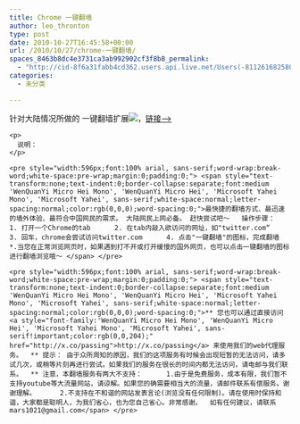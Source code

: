 ```yaml
---
title: Chrome 一键翻墙
author: leo_thronton
type: post
date: 2010-10-27T16:45:58+00:00
url: /2010/10/27/chrome-一键翻墙/
spaces_8463b8dc4e3731ca3ab992902cf3f8b8_permalink:
  - "http://cid-8f6a31fabb4cd362.users.api.live.net/Users(-8112616825800567966)/Blogs('8F6A31FABB4CD362!102')/Entries('8F6A31FABB4CD362!1098')?authkey=yuBuArwciRo%24"
categories:
  - 未分类

---
```

<div id="msgcns!8F6A31FABB4CD362!1098" class="bvMsg">
  <div>
    <p>
      针对大陆情况所做的 一键翻墙扩展<img border="0" src="http://farm2.static.flickr.com/1169/5121120134_c0c4a45223_t.jpg" />，<a href="https://chrome.google.com/extensions/detail/kjdehhkgdgjcekacdccoflccmhbkefce">链接&#8211;></a>
    </p>
    
    <p>
      说明：
    </p>
    
    <pre style="width:596px;font:100% arial, sans-serif;word-wrap:break-word;white-space:pre-wrap;margin:0;padding:0;"> <span style="text-transform:none;text-indent:0;border-collapse:separate;font:medium 'WenQuanYi Micro Hei Mono', 'WenQuanYi Micro Hei', 'Microsoft Yahei Mono', 'Microsoft Yahei', sans-serif;white-space:normal;letter-spacing:normal;color:rgb(0,0,0);word-spacing:0;">最快捷的翻墙方式、最迅速的墙外体验、最符合中国网民的需求。 大陆网民上网必备。 赶快尝试吧～   操作步骤：      1. 打开一个Chrome的tab      2. 在tab内敲入欲访问的网址，如"twitter.com“      3. 回车，chrome会尝试访问twitter.com      4. 点击"一键翻墙"的图标，完成翻墙      *.当您在正常浏览网页时，如果遇到打不开或打开缓慢的国外网页，也可以点击一键翻墙的图标进行翻墙浏览哦～ </span> </pre>
    
    <pre style="width:596px;font:100% arial, sans-serif;word-wrap:break-word;white-space:pre-wrap;margin:0;padding:0;"> <span style="text-transform:none;text-indent:0;border-collapse:separate;font:medium 'WenQuanYi Micro Hei Mono', 'WenQuanYi Micro Hei', 'Microsoft Yahei Mono', 'Microsoft Yahei', sans-serif;white-space:normal;letter-spacing:normal;color:rgb(0,0,0);word-spacing:0;">** 您也可以通过直接访问 <a style="font-family:'WenQuanYi Micro Hei Mono', 'WenQuanYi Micro Hei', 'Microsoft Yahei Mono', 'Microsoft Yahei', sans-serif!important;color:rgb(0,0,204);" href="http://x.co/passing">http://x.co/passing</a> 来使用我们的web代理服务。  ** 提示： 由于众所周知的原因，我们的这项服务有时候会出现短暂的无法访问，请多试几次，或稍等片刻再进行尝试。如果我们的服务在很长的时间内都无法访问，请电邮与我们联系。  ** 注意，本翻墙服务有两大不支持：      1.由于是免费服务，成本有限，我们暂不支持youtube等大流量网站，请谅解。如果您的确需要相当大的流量，请邮件联系有偿服务。谢谢理解。      2.不支持在不和谐的网站发表言论(浏览没有任何限制)。请在使用时保持和谐，大家都是聪明人，为我们省心，也为您自己省心。非常感谢。  如有任何建议，请联系mars1021@gmail.com</span> </pre>
  </div>
</div>